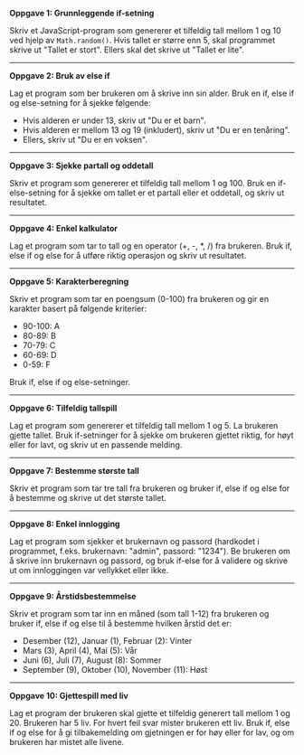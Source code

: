 **Oppgave 1: Grunnleggende if-setning**

Skriv et JavaScript-program som genererer et tilfeldig tall mellom 1 og 10 ved hjelp av `Math.random()`. Hvis tallet er større enn 5, skal programmet skrive ut "Tallet er stort". Ellers skal det skrive ut "Tallet er lite".

---

**Oppgave 2: Bruk av else if**

Lag et program som ber brukeren om å skrive inn sin alder. Bruk en if, else if og else-setning for å sjekke følgende:

- Hvis alderen er under 13, skriv ut "Du er et barn".
- Hvis alderen er mellom 13 og 19 (inkludert), skriv ut "Du er en tenåring".
- Ellers, skriv ut "Du er en voksen".

---

**Oppgave 3: Sjekke partall og oddetall**

Skriv et program som genererer et tilfeldig tall mellom 1 og 100. Bruk en if-else-setning for å sjekke om tallet er et partall eller et oddetall, og skriv ut resultatet.

---

**Oppgave 4: Enkel kalkulator**

Lag et program som tar to tall og en operator (+, -, *, /) fra brukeren. Bruk if, else if og else for å utføre riktig operasjon og skriv ut resultatet.

---

**Oppgave 5: Karakterberegning**

Skriv et program som tar en poengsum (0-100) fra brukeren og gir en karakter basert på følgende kriterier:

- 90-100: A
- 80-89: B
- 70-79: C
- 60-69: D
- 0-59: F

Bruk if, else if og else-setninger.

---

**Oppgave 6: Tilfeldig tallspill**

Lag et program som genererer et tilfeldig tall mellom 1 og 5. La brukeren gjette tallet. Bruk if-setninger for å sjekke om brukeren gjettet riktig, for høyt eller for lavt, og skriv ut en passende melding.

---

**Oppgave 7: Bestemme største tall**

Skriv et program som tar tre tall fra brukeren og bruker if, else if og else for å bestemme og skrive ut det største tallet.

---

**Oppgave 8: Enkel innlogging**

Lag et program som sjekker et brukernavn og passord (hardkodet i programmet, f.eks. brukernavn: "admin", passord: "1234"). Be brukeren om å skrive inn brukernavn og passord, og bruk if-else for å validere og skrive ut om innloggingen var vellykket eller ikke.

---

**Oppgave 9: Årstidsbestemmelse**

Skriv et program som tar inn en måned (som tall 1-12) fra brukeren og bruker if, else if og else til å bestemme hvilken årstid det er:

- Desember (12), Januar (1), Februar (2): Vinter
- Mars (3), April (4), Mai (5): Vår
- Juni (6), Juli (7), August (8): Sommer
- September (9), Oktober (10), November (11): Høst

---

**Oppgave 10: Gjettespill med liv**

Lag et program der brukeren skal gjette et tilfeldig generert tall mellom 1 og 20. Brukeren har 5 liv. For hvert feil svar mister brukeren ett liv. Bruk if, else if og else for å gi tilbakemelding om gjetningen er for høy eller for lav, og om brukeren har mistet alle livene.


